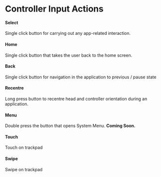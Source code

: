 # Controller Input Actions

#### **Select**

Single click button for carrying out any app-related interaction.

#### **Home**

Single click button that takes the user back to the home screen.

#### **Back**

Single click button for navigation in the application to previous / pause state

#### **Recentre**

Long press button to recentre head and controller orientation during an application.

#### **Menu**

Double press the button that opens System Menu. **Coming Soon.**

#### **Touch**

Touch on trackpad

#### **Swipe**

Swipe on trackpad

